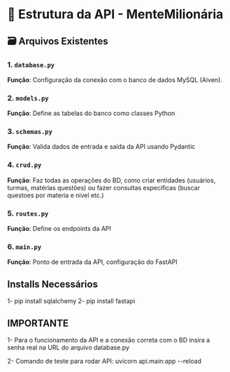 # 📂 Estrutura da API - MenteMilionária


## 🗃️ Arquivos Existentes

### 1. `database.py`
**Função**: Configuração da conexão com o banco de dados MySQL (Aiven).  

### 2. `models.py`
**Função**: Define as tabelas do banco como classes Python

### 3. `schemas.py`
**Função**: Valida dados de entrada e saída da API usando Pydantic

### 4. `crud.py`
**Função**: Faz todas as operações do BD, como criar entidades (usuários, turmas, matérias
questões) ou fazer consultas especificas (buscar questoes por materia e nivel etc.)

### 5. `routes.py`
**Função**: Define os endpoints da API

### 6. `main.py`
**Função**: Ponto de entrada da API, configuração do FastAPI

## Installs Necessários

1- pip install sqlalchemy
2- pip install fastapi

## IMPORTANTE

1- Para o funcionamento da API e a conexão correta com o BD insira a senha real 
na URL do arquivo database.py

2- Comando de teste para rodar API: uvicorn api.main:app --reload